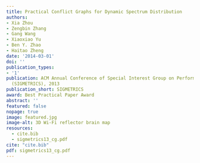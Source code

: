 ```yaml
---
title: Practical Conflict Graphs for Dynamic Spectrum Distribution
authors:
- Xia Zhou
- Zengbin Zhang
- Gang Wang
- Xiaoxiao Yu
- Ben Y. Zhao
- Haitao Zheng
date: '2014-03-01'
doi: ''
publication_types:
- '1'
publication: ACM Annual Conference of Special Interest Group on Performance Evaluation
  (SIGMETRICS), 2013
publication_short: SIGMETRICS
award: Best Practical Paper Award
abstract: ''
featured: false
nopage: true
image: featured.jpg
image-alt: 3D Wi-Fi reflector brain map
resources:
  - cite.bib
  - sigmetrics13_cg.pdf
cite: "cite.bib"
pdf: sigmetrics13_cg.pdf
---
```

